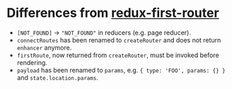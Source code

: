 # Differences from [redux-first-router](https://github.com/faceyspacey/redux-first-router)

* `[NOT_FOUND]` -> `"NOT_FOUND"` in reducers (e.g. page reducer).
* `connectRoutes` has been renamed to `createRouter` and does not return `enhancer` anymore.
* `firstRoute`, now returned from `createRouter`, must be invoked before rendering.
* `payload` has been renamed to `params`, e.g. `{ type: 'FOO', params: {} }` and `state.location.params`.
